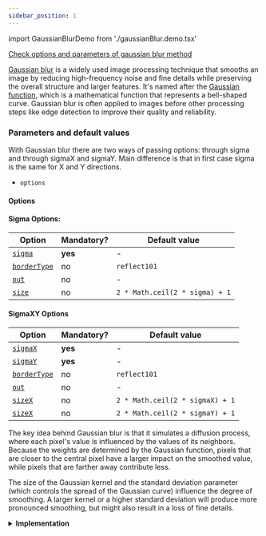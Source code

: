 ```yaml
---
sidebar_position: 1
---
```


import GaussianBlurDemo from './gaussianBlur.demo.tsx'

[Check options and parameters of gaussian blur method](https://image-js.github.io/image-js-typescript/classes/Image.html#gaussianBlur 'link on github io')

[Gaussian blur](https://en.wikipedia.org/wiki/Gaussian_blur 'Wikipedia link on gaussian blur') is a widely used image processing technique that smooths an image by reducing high-frequency noise and fine details while preserving the overall structure and larger features. It's named after the [Gaussian function](https://en.wikipedia.org/wiki/Gaussian_function 'wikipedia link on Gaussian function'), which is a mathematical function that represents a bell-shaped curve. Gaussian blur is often applied to images before other processing steps like edge detection to improve their quality and reliability.

<GaussianBlurDemo />

### Parameters and default values

With Gaussian blur there are two ways of passing options: through sigma and through sigmaX and sigmaY. Main difference is that in first case sigma is the same for X and Y directions.

- `options`

#### Options

#### Sigma Options:

| Option                                                                                                             | Mandatory? | Default value                  |
| ------------------------------------------------------------------------------------------------------------------ | ---------- | ------------------------------ |
| [`sigma`](https://image-js.github.io/image-js-typescript/interfaces/GaussianBlurSigmaOptions.html#sigma)           | **yes**    | -                              |
| [`borderType`](https://image-js.github.io/image-js-typescript/interfaces/GaussianBlurSigmaOptions.html#borderType) | no         | `reflect101`                   |
| [`out`](https://image-js.github.io/image-js-typescript/interfaces/GaussianBlurSigmaOptions.html#out)               | no         | -                              |
| [`size`](https://image-js.github.io/image-js-typescript/interfaces/GaussianBlurSigmaOptions.html#size)             | no         | `2 * Math.ceil(2 * sigma) + 1` |

#### SigmaXY Options

| Option                                                                                                          | Mandatory? | Default value                   |
| --------------------------------------------------------------------------------------------------------------- | ---------- | ------------------------------- |
| [`sigmaX`](https://image-js.github.io/image-js-typescript/interfaces/GaussianBlurXYOptions.html#sigmaX)         | **yes**    | -                               |
| [`sigmaY`](https://image-js.github.io/image-js-typescript/interfaces/GaussianBlurXYOptions.html#sigmaY)         | **yes**    | -                               |
| [`borderType`](https://image-js.github.io/image-js-typescript/interfaces/GaussianBlurXYOptions.html#borderType) | no         | `reflect101`                    |
| [`out`](https://image-js.github.io/image-js-typescript/interfaces/GaussianBlurXYOptions.html#out)               | no         | -                               |
| [`sizeX`](https://image-js.github.io/image-js-typescript/interfaces/GaussianBlurXYOptions.html#sizeX)           | no         | `2 * Math.ceil(2 * sigmaX) + 1` |
| [`sizeX`](https://image-js.github.io/image-js-typescript/interfaces/GaussianBlurXYOptions.html#sizeY)           | no         | `2 * Math.ceil(2 * sigmaY) + 1` |

The key idea behind Gaussian blur is that it simulates a diffusion process, where each pixel's value is influenced by the values of its neighbors. Because the weights are determined by the Gaussian function, pixels that are closer to the central pixel have a larger impact on the smoothed value, while pixels that are farther away contribute less.

The size of the Gaussian kernel and the standard deviation parameter (which controls the spread of the Gaussian curve) influence the degree of smoothing. A larger kernel or a higher standard deviation will produce more pronounced smoothing, but might also result in a loss of fine details.

<details>
<summary>
<b>Implementation</b>
 </summary>

Here's how Gaussian blur is implemented in ImageJS:

_Kernel Definition_: The core concept of Gaussian blur involves [convolving](../../Glossary.md#convolution 'glossary link on convolution') the image with a Gaussian [kernel](../../Glossary.md#kernel 'glossary link on kernel'), also known as a Gaussian filter or mask. This kernel's values are arranged in a way that creates a symmetric, bell-shaped pattern around the center of the kernel to approximate Gaussian function.

_Convolution Operation_: The Gaussian kernel is applied to the image using a convolution operation. This involves placing the kernel's center over each pixel in the image and performing element-wise multiplication of the kernel's values with the corresponding pixel values in the neighborhood. The results of these multiplications are summed up to compute the new value for the central pixel.

_Weighted Averaging_: The Gaussian kernel values create a weighting scheme that favors pixels closer to the center of the kernel and decreases the influence of pixels farther away. This is because the Gaussian function is symmetrically distributed around its center, resulting in stronger weights for nearby pixels and weaker weights for distant ones.

_Smoothing Effect_: As the convolution operation is applied across the entire image, each pixel's value is replaced with a weighted average of its neighboring pixels' values. This process effectively reduces the intensity variations caused by noise and fine details, resulting in a smoothed version of the image.

</details>
